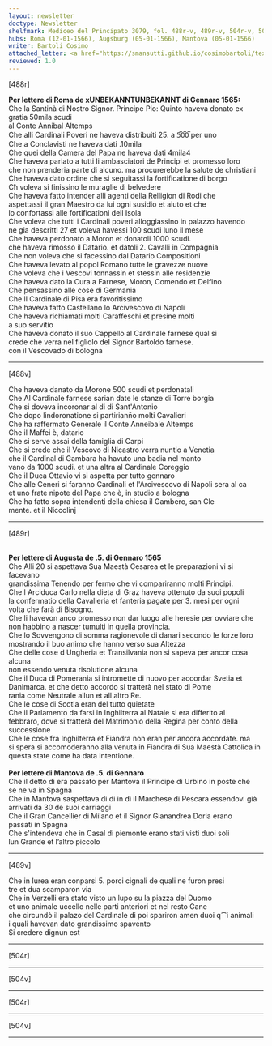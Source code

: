 ```yaml
---
layout: newsletter
doctype: Newsletter
shelfmark: Mediceo del Principato 3079, fol. 488r-v, 489r-v, 504r-v, 504r-v
hubs: Roma (12-01-1566), Augsburg (05-01-1566), Mantova (05-01-1566)
writer: Bartoli Cosimo
attached_letter: <a href="https://smansutti.github.io/cosimobartoli/texts/2978_006,2978_007/">2978_006,2978_007</a>
reviewed: 1.0
---
```


[488r]  
  
  
<strong>Per lettere di Roma de xUNBEKANNTUNBEKANNT di Gennaro 1565:</strong>  
Che la Santinà di Nostro Signor. Principe  Pio: Quinto haveva donato ex gratia 50mila scudi  
al Conte Annibal Altemps  
Che alli Cardinali Poveri ne haveva distribuiti 25. a 5̅0̅0̅ per uno  
Che a Conclavisti ne haveva dati .10mila  
Che quei della Camera del Papa ne haveva dati 4mila4  
Che haveva parlato a tutti li ambasciatori de Principi et promesso loro  
che non prenderia parte di alcuno. ma procurerebbe la salute de christiani  
Che haveva dato ordine che si seguitassi la fortificatione di borgo  
Cħ voleva si finissino le muraglie di belvedere  
Che haveva fatto intender alli agenti della Relligion di Rodi che  
aspettassi il gran Maestro da lui ogni susidio et aiuto et che  
lo confortassi alle fortificationi dell Isola  
Che voleva che tutti i Cardinali poveri alloggiassino in palazzo havendo  
ne gia descritti 27 et voleva havessi 100 scudi luno il mese  
Che haveva perdonato a Moron et donatoli 1000 scudi.  
che haveva rimosso il Datario. et datoli 2. Cavalli in Compagnia  
Che non voleva che si facessino dal Datario Compositioni  
Che haveva levato al popol Romano tutte le gravezze nuove  
Che voleva che i Vescovi tonnassin et stessin alle residenzie  
Che haveva dato la Cura a Farnese, Moron, Comendo et Delfino  
Che pensassino alle cose di Germania  
Che ll Cardinale di Pisa era favoritissimo  
Che haveva fatto Castellano lo Arcivescovo di Napoli  
Che haveva richiamati molti Caraffeschi et presine molti  
a suo servitio  
Che haveva donato il suo Cappello al Cardinale farnese qual si  
crede che verra nel figliolo del Signor Bartoldo farnese.  
con il Vescovado di bologna  
  
---  

[488v]  
  
  
Che haveva danato da Morone 500  scudi et perdonatali  
Che Al Cardinale farnese sarian date le stanze di Torre borgia  
Che si doveva incoronar al di di Sant'Antonio  
Che dopo lindoronatione si partiriann̄o molti Cavalieri  
Che ha raffermato Generale il Conte Anneibale Altemps  
Che il Maffei è, datario  
Che si serve assai della famiglia di Carpi  
Che si crede che il Vescovo di Nicastro verra nuntio a Venetia  
che il Cardinal di Gambara ha havuto una badia nel manto  
vano da 1000 scudi. et una altra al Cardinale Coreggio  
Che il Duca Ottavio vi si aspetta per tutto gennaro  
Che alle Ceneri si faranno Cardinali et l'Arcivescovo di Napoli sera al ca  
et uno frate nipote del Papa che è, in studio a bologna  
Che ha fatto sopra intendenti della chiesa il Gambero, san Cle  
mente. et il Niccolinj  
  
---  

[489r]  
  
  
<br/><strong>Per lettere di Augusta de .5. di Gennaro 1565</strong>  
Che Alli 20 si aspettava Sua Maestà Cesarea et le preparazioni vi si facevano  
grandissima Tenendo per fermo che vi compariranno molti Principi.  
Che l Arciduca Carlo nella dieta di Graz haveva ottenuto da suoi popoli  
la confermatio della Cavalleria et fanteria pagate per 3. mesi per ogni  
volta che farà di Bisogno.  
Che li havevon anco promesso non dar luogo alle heresie per ovviare che  
non habbino a nascer tumulti in quella provincia.  
Che lo Sovvengono di somma ragionevole di danari secondo le forze loro  
mostrando il buo animo che hanno verso sua Altezza  
Che delle cose d Ungheria et Transilvania non si sapeva per ancor cosa alcuna  
non essendo venuta risolutione alcuna  
Che il Duca di Pomerania si intromette di nuovo per accordar Svetia et  
Danimarca. et che detto accordo si tratterà nel stato di Pome  
rania come Neutrale allun et all altro Re.  
Che le cose di Scotia eran del tutto quietate  
Che il Parlamento da farsi in Inghilterra al Natale si era differito al  
febbraro, dove si tratterà del Matrimonio della Regina per conto della successione  
Che le cose fra Inghilterra et Fiandra non eran per ancora accordate. ma  
si spera si accomoderanno alla venuta in Fiandra di Sua Maestà Cattolica in  
questa state come ha data intentione.  
<br/><strong>Per lettere di Mantova de .5. di Gennaro</strong>  
Che il detto di era passato per Mantova il Principe di Urbino in poste che  
se ne va in Spagna  
Che in Mantova saspettava di di in di il Marchese di Pescara essendovi già  
arrivati da 30 de suoi carriaggi  
Che il Gran Cancellier di Milano et il Signor Gianandrea Doria erano  
passati in Spagna  
Che  s'intendeva che in Casal di piemonte erano stati visti duoi soli  
lun Grande et l’altro piccolo  
  
---  

[489v]  
  
  
Che in Iurea eran conparsi 5. porci cignali de quali ne furon presi  
tre et dua scamparon via  
Che in Verzelli era stato visto un lupo su la piazza del Duomo  
et uno animale uccello nelle parti anteriori et nel resto Cane  
che circundò il palazo del Cardinale di poi spariron amen duoi q⁀i animali  
i quali havevan dato grandissimo spavento  
Si credere dignun est  
  
---  

[504r]  
  
  
  
---  

[504v]  
  
  
  
---  

[504r]  
  
  
  
---  

[504v]  
  
  
  
---  

